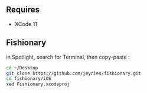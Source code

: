 Requires
---

- XCode 11

Fishionary
---

in Spotlight, search for Terminal, then copy-paste :

```sh
cd ~/Desktop
git clone https://github.com/jeyries/fishionary.git
cd fishionary/iOS
xed Fishionary.xcodeproj
```
